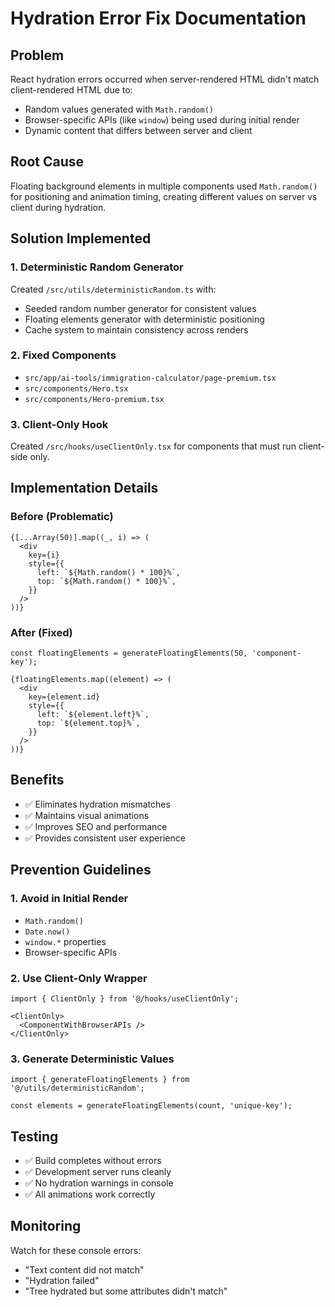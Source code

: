 # Hydration Error Fix Documentation

## Problem
React hydration errors occurred when server-rendered HTML didn't match client-rendered HTML due to:
- Random values generated with `Math.random()` 
- Browser-specific APIs (like `window`) being used during initial render
- Dynamic content that differs between server and client

## Root Cause
Floating background elements in multiple components used `Math.random()` for positioning and animation timing, creating different values on server vs client during hydration.

## Solution Implemented

### 1. Deterministic Random Generator
Created `/src/utils/deterministicRandom.ts` with:
- Seeded random number generator for consistent values
- Floating elements generator with deterministic positioning
- Cache system to maintain consistency across renders

### 2. Fixed Components
- `src/app/ai-tools/immigration-calculator/page-premium.tsx`
- `src/components/Hero.tsx` 
- `src/components/Hero-premium.tsx`

### 3. Client-Only Hook
Created `/src/hooks/useClientOnly.tsx` for components that must run client-side only.

## Implementation Details

### Before (Problematic)
```tsx
{[...Array(50)].map((_, i) => (
  <div
    key={i}
    style={{
      left: `${Math.random() * 100}%`,
      top: `${Math.random() * 100}%`,
    }}
  />
))}
```

### After (Fixed)
```tsx
const floatingElements = generateFloatingElements(50, 'component-key');

{floatingElements.map((element) => (
  <div
    key={element.id}
    style={{
      left: `${element.left}%`,
      top: `${element.top}%`,
    }}
  />
))}
```

## Benefits
- ✅ Eliminates hydration mismatches
- ✅ Maintains visual animations
- ✅ Improves SEO and performance
- ✅ Provides consistent user experience

## Prevention Guidelines

### 1. Avoid in Initial Render
- `Math.random()`
- `Date.now()`
- `window.*` properties
- Browser-specific APIs

### 2. Use Client-Only Wrapper
```tsx
import { ClientOnly } from '@/hooks/useClientOnly';

<ClientOnly>
  <ComponentWithBrowserAPIs />
</ClientOnly>
```

### 3. Generate Deterministic Values
```tsx
import { generateFloatingElements } from '@/utils/deterministicRandom';

const elements = generateFloatingElements(count, 'unique-key');
```

## Testing
- ✅ Build completes without errors
- ✅ Development server runs cleanly
- ✅ No hydration warnings in console
- ✅ All animations work correctly

## Monitoring
Watch for these console errors:
- "Text content did not match"
- "Hydration failed"
- "Tree hydrated but some attributes didn't match"
